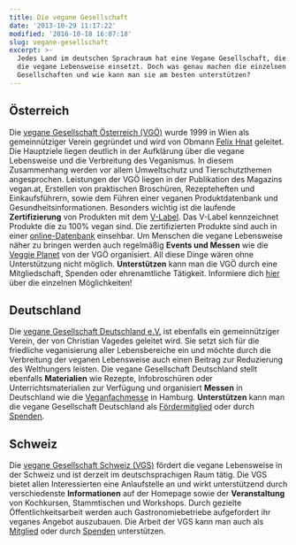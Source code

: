 ```yaml
---
title: Die vegane Gesellschaft
date: '2013-10-29 11:17:22'
modified: '2016-10-18 16:07:18'
slug: vegane-gesellschaft
excerpt: >-
  Jedes Land im deutschen Sprachraum hat eine Vegane Gesellschaft, die sich für
  die vegane Lebensweise einsetzt. Doch was genau machen die einzelnen
  Gesellschaften und wie kann man sie am besten unterstützen?
---
```


## Österreich

Die [vegane Gesellschaft Österreich (VGÖ)](http://www.vegan.at/ "VGÖ") wurde 1999 in Wien als gemeinnütziger Verein gegründet und wird von Obmann [Felix Hnat](http://archiv.vegan.at/felix/ "Felix") geleitet. Die Hauptziele liegen deutlich in der Aufklärung über die vegane Lebensweise und die Verbreitung des Veganismus. In diesem Zusammenhang werden vor allem Umweltschutz und Tierschutzthemen angesprochen. Leistungen der VGÖ liegen in der Publikation des Magazins vegan.at, Erstellen von praktischen Broschüren, Rezepteheften und Einkaufsführern, sowie dem Führen einer veganen Produktdatenbank und Gesundheitsinformationen. Besonders wichtig ist die laufende **Zertifizierung** von Produkten mit dem [V-Label](http://www.v-label.info/ "V-Label"). Das V-Label kennzeichnet Produkte die zu 100% vegan sind. Die zertifizierten Produkte sind auch in einer [online-Datenbank](http://www.v-label.info/de/consumers/plist.html "Datenbank") einsehbar. Um Menschen die vegane Lebensweise näher zu bringen werden auch regelmäßig **Events und Messen** wie die [Veggie Planet](http://www.veggie-planet.at/ "Veggie Planet") von der VGÖ organisiert. All diese Dinge wären ohne Unterstützung nicht möglich. **Unterstützen** kann man die VGÖ durch eine Mitgliedschaft, Spenden oder ehrenamtliche Tätigkeit. Informiere dich [hier](http://www.vegan.at/ "VGÖ") über die einzelnen Möglichkeiten!

## Deutschland

Die [vegane Gesellschaft Deutschland e.V.](http://www.vegane-gesellschaft.org/ "Vegane Gesellschaft Deutschland") ist ebenfalls ein gemeinnütziger Verein, der von Christian Vagedes geleitet wird. Sie setzt sich für die friedliche veganisierung aller Lebensbereiche ein und möchte durch die Verbreitung der veganen Lebensweise auch einen Beitrag zur Reduzierung des Welthungers leisten. Die vegane Gesellschaft Deutschland stellt ebenfalls **Materialien** wie Rezepte, Infobroschüren oder Unterrichtsmaterialien zur Verfügung und organisiert **Messen** in Deutschland wie die [Veganfachmesse](http://www.veganfach.de/ "Veganfach") in Hamburg. **Unterstützen** kann man die vegane Gesellschaft Deutschland als [Fördermitglied](http://www.vegane-gesellschaft.org/fordermitglied-werden "Fördermitglied") oder durch [Spenden](http://www.vegane-gesellschaft.org/direkt-spenden "Spenden").

## Schweiz

Die [vegane Gesellschaft Schweiz (VGS)](http://www.vegan.ch/ "VGS") fördert die vegane Lebensweise in der Schweiz und ist derzeit im deutschsprachigen Raum tätig. Die VGS bietet allen Interessierten eine Anlaufstelle an und wirkt unterstützend durch verschiedenste **Informationen** auf der Homepage sowie der **Veranstaltung** von Kochkursen, Stammtischen und Workshops. Durch gezielte Öffentlichkeitsarbeit werden auch Gastronomiebetriebe aufgefordert ihr veganes Angebot auszubauen. Die Arbeit der VGS kann man auch als [Mitglied](http://www.vegan.ch/die-vgs/was-kannst-du-tun/formular-mitgliedschaft/ "Mitglied") oder durch [Spenden](http://www.vegan.ch/die-vgs/kontakt/spenden/ "Spenden") unterstützen.
